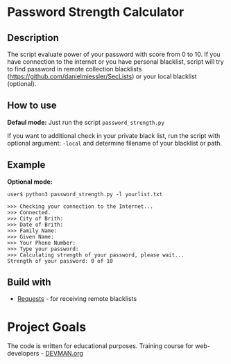 # Password Strength Calculator


## Description

The script evaluate power of your password with score from 0 to 10. If you have connection to the internet or you have personal blacklist, script will try to find password in remote collection blacklists (<https://github.com/danielmiessler/SecLists>) or your local blacklist (optional).


## How to use

**Defaul mode:** Just run the script ```password_strength.py```

If you want to additional check in your private black list, run the script with optional argument: ```-local``` and determine filename of your blacklist or path.


## Example
**Optional mode:**
```
user$ python3 password_strength.py -l yourlist.txt

>>> Checking your connection to the Internet...
>>> Connected.
>>> City of Brith:
>>> Date of Brith:
>>> Family Name:
>>> Given Name:
>>> Your Phone Number:
>>> Type your password:
>>> Calculating strength of your password, please wait...
Strength of your password: 0 of 10
```


## Build with
+ [Requests](http://docs.python-requests.org/en/master/) - for receiving remote blacklists


# Project Goals

The code is written for educational purposes. Training course for web-developers - [DEVMAN.org](https://devman.org)

